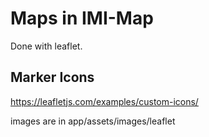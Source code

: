# Maps in IMI-Map

Done with leaflet.

## Marker Icons
https://leafletjs.com/examples/custom-icons/

images are in app/assets/images/leaflet
